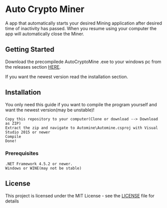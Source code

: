 # Auto Crypto Miner

A app that automatically starts your desired Mining application after desired time of inactivity has passed.
When you resume using your computer the app will automatically close the Miner.

## Getting Started

Download the precompilede AutoCryptoMine .exe to your windows pc from the releases section [HERE](https://github.com/GitMag/AutoCryptoMine/releases).

If you want the newest version  read the installation section.

## Installation

You only need this guide if you want to compile the program yourself and want the newest version(may be unstable)!
```
Copy this repository to your computer(Clone or download --> Download as ZIP)
Extract the zip and navigate to Automine\Automine.csproj with Visual Studio 2015 or newer
Compile
Done!
```

### Prerequisites

```
.NET Framework 4.5.2 or newer.
Windows or WINE(may not be stable)
```


## License

This project is licensed under the MIT License - see the [LICENSE](LICENSE) file for details
